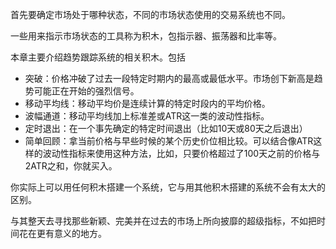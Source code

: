 首先要确定市场处于哪种状态，不同的市场状态使用的交易系统也不同。

一些用来指示市场状态的工具称为积木，包指示器、振荡器和比率等。

本章主要介绍趋势跟踪系统的相关积木。包括
+ 突破：价格冲破了过去一段特定时期内的最高或最低水平。市场创下新高是趋势可能正在开始的强烈信号。
+ 移动平均线：移动平均价是连续计算的特定时段内的平均价格。
+ 波幅通道：移动平均线加上标准差或ATR这一类的波动性指标。
+ 定时退出：在一个事先确定的特定时间退出（比如10天或80天之后退出）
+ 简单回顾：拿当前价格与早些时候的某个历史价位相比较。可以结合像ATR这样的波动性指标来使用这种方法，比如，只要价格超过了100天之前的价格与2ATR之和，你就买入。

你实际上可以用任何积木搭建一个系统，它与用其他积木搭建的系统不会有太大的区别。

与其整天去寻找那些新颖、完美并在过去的市场上所向披靡的超级指标，不如把时间花在更有意义的地方。


